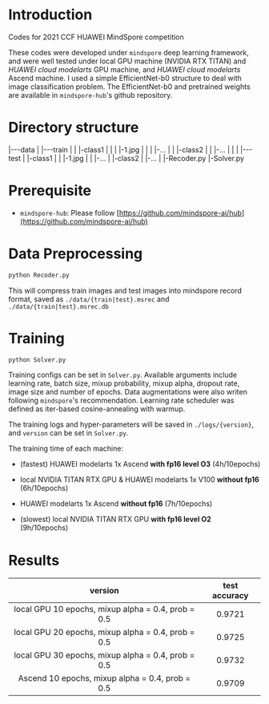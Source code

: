 
# Introduction

Codes for 2021 CCF HUAWEI MindSpore competition

These codes were developed under `mindspore` deep learning framework, and were well tested under local GPU machine (NVIDIA RTX TITAN) and *HUAWEI cloud modelarts* GPU machine, and *HUAWEI cloud modelarts* Ascend machine. I used a simple EfficientNet-b0 structure to deal with image classification problem. The EfficientNet-b0 and pretrained weights are available in `mindspore-hub`'s github repository.

# Directory structure

|---data
|    |---train
|    |    |-class1
|    |    |    |-1.jpg
|    |    |    |-...
|    |    |-class2
|    |    |-...
|    |
|    |---test
|         |-class1
|         |    |-1.jpg
|         |    |-...
|         |-class2
|         |-...
|
|-Recoder.py
|-Solver.py

# Prerequisite

- `mindspore-hub`: Please follow [https://github.com/mindspore-ai/hub](https://github.com/mindspore-ai/hub)

# Data Preprocessing

```python
python Recoder.py
```

This will compress train images and test images into mindspore record format, saved as `./data/{train|test}.msrec` and `./data/{train|test}.msrec.db`

# Training

```python
python Solver.py
```

Training configs can be set in `Solver.py`. Available arguments include learning rate, batch size, mixup probability, mixup alpha, dropout rate, image size and number of epochs. Data augmentations were also writen following `mindspore`'s recommendation. Learning rate scheduler was defined as iter-based cosine-annealing with warmup. 

The training logs and hyper-parameters will be saved in `./logs/{version}`, and `version` can be set in `Solver.py`.

The training time of each machine:

- (fastest) HUAWEI modelarts 1x Ascend **with fp16 level O3** (4h/10epochs)

- local NVIDIA TITAN RTX GPU & HUAWEI modelarts 1x V100 **without fp16** (6h/10epochs)

- HUAWEI modelarts 1x Ascend **without fp16** (7h/10epochs)

- (slowest) local NVIDIA TITAN RTX GPU **with fp16 level O2** (9h/10epochs)

# Results

|version|test accuracy|
|:-:|:-:|
|local GPU 10 epochs, mixup alpha = 0.4, prob = 0.5|0.9721|
|local GPU 20 epochs, mixup alpha = 0.4, prob = 0.5|0.9725|
|local GPU 30 epochs, mixup alpha = 0.4, prob = 0.5|0.9732|
|Ascend 10 epochs, mixup alpha = 0.4, prob = 0.5|0.9709|

